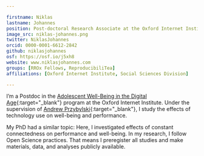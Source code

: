 ```yaml
---

firstname: Niklas
lastname: Johannes
position: Post-doctoral Research Associate at the Oxford Internet Institute
image_src: niklas-johannes.png
twitter: NiklasJohannes
orcid: 0000-0001-6612-2842
github: niklasjohannes
osf: https://osf.io/j5xh8
website: www.niklasjohannes.com
groups: [RROx Fellows, ReproducibiliTea]
affiliations: [Oxford Internet Institute, Social Sciences Division]

---
```

I’m a Postdoc in the [Adolescent Well-Being in the Digital Age](https://www.oii.ox.ac.uk/research/projects/programme-on-adolescent-well-being-in-the-digital-age/){:target="_blank"} program at the Oxford Internet Institute. Under the supervision of [Andrew Przybylski](https://www.oii.ox.ac.uk/people/andrew-przybylski/){:target="_blank"}, I study the effects of technology use on well-being and performance.

My PhD had a similar topic: Here, I investigated effects of constant connectedness on performance and well-being. In my research, I follow Open Science practices. That means I preregister all studies and make materials, data, and analyses publicly available.

